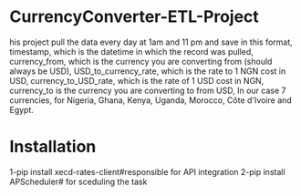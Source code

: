 # CurrencyConverter-ETL-Project
his project pull the data every day at 1am and 11 pm and save in this format, 
timestamp, which is the datetime in which the record was pulled, currency_from, which is the currency you are converting from (should always be USD), USD_to_currency_rate, which is the rate to 1 NGN cost in USD, currency_to_USD_rate, which is the rate of 1 USD cost in NGN, currency_to is the currency you are converting to from USD, In our case 7 currencies, for Nigeria, Ghana, Kenya, Uganda, Morocco, Côte d'Ivoire and Egypt.
# Installation
1-pip install xecd-rates-client#responsible for API integration
2-pip install APScheduler# for sceduling the task

